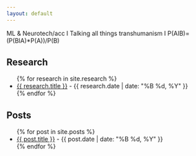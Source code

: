 ```yaml
---
layout: default
---
```


ML & Neurotech/acc I Talking all things transhumanism I P(AIB)=(P(BIA)*P(A))/P(B)

<h2 class="section-title">Research</h2>

<ul class="research-list">
{% for research in site.research %}
  <li>
    <a href="{{ research.url }}">{{ research.title }}</a> - {{ research.date | date: "%B %d, %Y" }}
  </li>
{% endfor %}
</ul>

<h2 class="section-title">Posts</h2>

<ul class="posts-list">
{% for post in site.posts %}
  <li>
    <a href="{{ post.url }}">{{ post.title }}</a> - {{ post.date | date: "%B %d, %Y" }}
  </li>
{% endfor %}
</ul>